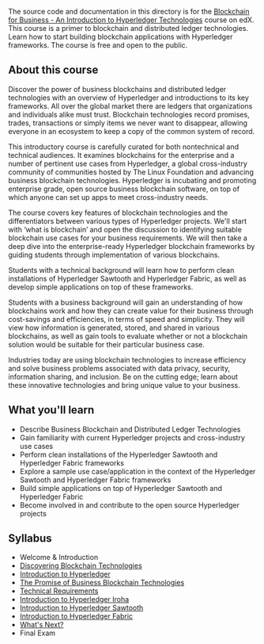 The source code and documentation in this directory is for the [Blockchain for Business - An Introduction to Hyperledger Technologies](https://www.edx.org/course/blockchain-business-introduction-linuxfoundationx-lfs171x) course on edX. This course is a primer to blockchain and distributed ledger technologies. Learn how to start building blockchain applications with Hyperledger frameworks. The course is free and open to the public.


## About this course

Discover the power of business blockchains and distributed ledger technologies with an overview of Hyperledger and introductions to its key frameworks. All over the global market there are ledgers that organizations and individuals alike must trust. Blockchain technologies record promises, trades, transactions or simply items we never want to disappear, allowing everyone in an ecosystem to keep a copy of the common system of record.

This introductory course is carefully curated for both nontechnical and technical audiences. It examines blockchains for the enterprise and a number of pertinent use cases from Hyperledger, a global cross-industry community of communities hosted by The Linux Foundation and advancing business blockchain technologies. Hyperledger is incubating and promoting enterprise grade, open source business blockchain software, on top of which anyone can set up apps to meet cross-industry needs.

The course covers key features of blockchain technologies and the differentiators between various types of Hyperledger projects. We'll start with ‘what is blockchain’ and open the discussion to identifying suitable blockchain use cases for your business requirements. We will then take a deep dive into the enterprise-ready Hyperledger blockchain frameworks by guiding students through implementation of various blockchains.

Students with a technical background will learn how to perform clean installations of Hyperledger Sawtooth and Hyperledger Fabric, as well as develop simple applications on top of these frameworks.

Students with a business background will gain an understanding of how blockchains work and how they can create value for their business through cost-savings and efficiencies, in terms of speed and simplicity. They will view how information is generated, stored, and shared in various blockchains, as well as gain tools to evaluate whether or not a blockchain solution would be suitable for their particular business case.

Industries today are using blockchain technologies to increase efficiency and solve business problems associated with data privacy, security, information sharing, and inclusion. Be on the cutting edge; learn about these innovative technologies and bring unique value to your business.

## What you'll learn
* Describe Business Blockchain and Distributed Ledger Technologies
* Gain familiarity with current Hyperledger projects and cross-industry use cases
* Perform clean installations of the Hyperledger Sawtooth and Hyperledger Fabric frameworks
* Explore a sample use case/application in the context of the Hyperledger Sawtooth and Hyperledger Fabric frameworks
* Build simple applications on top of Hyperledger Sawtooth and Hyperledger Fabric
* Become involved in and contribute to the open source Hyperledger projects

## Syllabus

* Welcome & Introduction
* [Discovering Blockchain Technologies](docs/discovering-blockchain-technologies.md)
* [Introduction to Hyperledger](docs/introduction-to-hyperledger.md)
* [The Promise of Business Blockchain Technologies](docs/the-promise-of-business-blockchain-technologies.md)
* [Technical Requirements](docs/technical-requirements.md)
* [Introduction to Hyperledger Iroha](docs/introduction-to-hyperledger-iroha.md)
* [Introduction to Hyperledger Sawtooth](docs/introduction-to-hyperledger-sawtooth.md)
* [Introduction to Hyperledger Fabric](docs/introduction-to-hyperledger-fabric.md)
* [What's Next?](docs/whats-next.md)
* Final Exam
